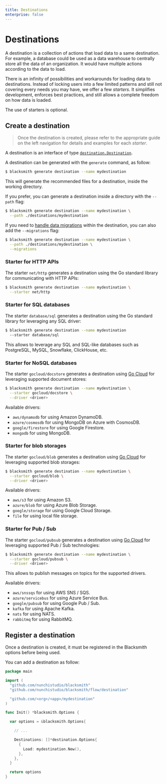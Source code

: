 ```yaml
---
title: Destinations
enterprise: false
---
```


# Destinations

A destination is a collection of actions that load data to a same destination.
For example, a database could be used as a data warehouse to centrally store all
the data of an organization. It would have multiple actions according to the data
to load.

There is an infinity of possibilities and workarounds for loading data to
destinations. Instead of locking users into a few limited patterns and still not
covering every needs you may have, we offer a few *starters*. It simplifies
development, enforces best practices, and still allows a complete freedom on how
data is loaded.

The use of starters is optional.

## Create a destination

> Once the destination is created, please refer to the appropriate guide on the
  left navigation for details and examples for each *starter*.

A destination is an interface of type
[`destination.Destination`](https://pkg.go.dev/github.com/nunchistudio/blacksmith/flow/destination?tab=doc#Destination).

A destination can be generated with the `generate` command, as follow:
```bash
$ blacksmith generate destination --name mydestination

```

This will generate the recommended files for a destination, inside the working
directory.

If you prefer, you can generate a destination inside a directory with the `--path`
flag:
```bash
$ blacksmith generate destination --name mydestination \
  --path ./destinations/mydestination

```

If you need to [handle data migrations](/blacksmith/guides/practices/migrations)
within the destination, you can also add the `--migrations` flag:
```bash
$ blacksmith generate destination --name mydestination \
  --path ./destinations/mydestination \
  --migrations

```

### Starter for HTTP APIs

The starter `net/http` generates a destination using the Go standard library for
communicating with HTTP APIs:
```bash
$ blacksmith generate destination --name mydestination \
  --starter net/http

```

### Starter for SQL databases

The starter `database/sql` generates a destination using the Go standard library
for leveraging any SQL driver:
```bash
$ blacksmith generate destination --name mydestination 
  --starter database/sql

```

This allows to leverage any SQL and SQL-like databases such as PostgreSQL, MySQL,
Snowflake, ClickHouse, etc.

### Starter for NoSQL databases

The starter `gocloud/docstore` generates a destination using [Go Cloud](https://gocloud.dev/)
for leveraging supported document stores:
```bash
$ blacksmith generate destination --name mydestination \
  --starter gocloud/docstore \
  --driver <driver>

```

Available drivers:
- `aws/dynamodb` for using Amazon DynamoDB.
- `azure/cosmosdb` for using MongoDB on Azure with CosmosDB.
- `google/firestore` for using Google Firestore.
- `mongodb` for using MongoDB.

### Starter for blob storages

The starter `gocloud/blob` generates a destination using [Go Cloud](https://gocloud.dev/)
for leveraging supported blob storages:
```bash
$ blacksmith generate destination --name mydestination \
  --starter gocloud/blob \
  --driver <driver>

```

Available drivers:
- `aws/s3` for using Amazon S3.
- `azure/blob` for using Azure Blob Storage.
- `google/storage` for using Google Cloud Storage.
- `file` for using local file storage.

### Starter for Pub / Sub

The starter `gocloud/pubsub` generates a destination using [Go Cloud](https://gocloud.dev/)
for leveraging supported Pub / Sub technologies:
```bash
$ blacksmith generate destination --name mydestination \
  --starter gocloud/pubsub \
  --driver <driver>

```

This allows to publish messages on topics for the supported drivers.

Available drivers:
- `aws/snssqs` for using AWS SNS / SQS.
- `azure/servicebus` for using Azure Service Bus.
- `google/pubsub` for using Google Pub / Sub.
- `kafka` for using Apache Kafka.
- `nats` for using NATS.
- `rabbitmq` for using RabbitMQ.

## Register a destination

Once a destination is created, it must be registered in the Blacksmith options before
being used.

You can add a destination as follow:
```go
package main

import (
  "github.com/nunchistudio/blacksmith"
  "github.com/nunchistudio/blacksmith/flow/destination"

  "github.com/<org>/<app>/mydestination"
)

func Init() *blacksmith.Options {

  var options = &blacksmith.Options{

    // ...

    Destinations: []*destination.Options{
      {
        Load: mydestination.New(),
      },
    },
  }

  return options
}

```
